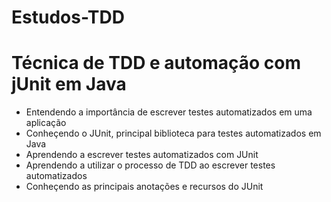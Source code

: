# Estudos-TDD

# Técnica de TDD e automação com jUnit em Java


* Entendendo a importância de escrever testes automatizados em uma aplicação
* Conheçendo o JUnit, principal biblioteca para testes automatizados em Java
* Aprendendo a escrever testes automatizados com JUnit
* Aprendendo a utilizar o processo de TDD ao escrever testes automatizados
* Conheçendo as principais anotações e recursos do JUnit





